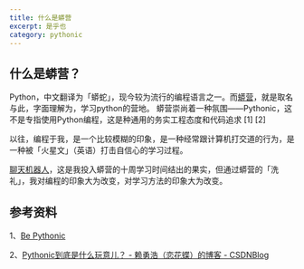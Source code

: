 ```yaml
---
title: 什么是蟒营
excerpt: 是乎也
category: pythonic
---
```


## 什么是蟒营？

Python，中文翻译为「蟒蛇」，现今较为流行的编程语言之一。而[蟒营](https://101.camp/)，就是取名与此，字面理解为，学习python的营地。 蟒营崇尚着一种氛围——Pythonic，这不是专指使用Python编程，这是种通用的务实工程态度和代码追求 [1] [2]

以往，编程于我，是一个比较模糊的印象，是一种经常跟计算机打交道的行为，是一种被「火星文」（英语）打击自信心的学习过程。

[聊天机器人](https://soberbot-with-chatterbot.herokuapp.com/)，这是我投入蟒营的十周学习时间结出的果实，但通过蟒营的「洗礼」，我对编程的印象大为改变，对学习方法的印象大为改变。





## 参考资料

1、[Be Pythonic](http://pythonic.zoomquiet.top/data/20100114215406/index.html)

2、[Pythonic到底是什么玩意儿？ - 赖勇浩（恋花蝶）的博客 - CSDNBlog](http://pythonic.zoomquiet.top/data/20080916221512/index.html)